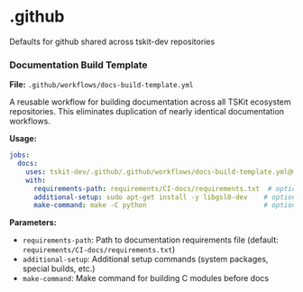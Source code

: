 # .github
Defaults for github shared across tskit-dev repositories

### Documentation Build Template

**File:** `.github/workflows/docs-build-template.yml`

A reusable workflow for building documentation across all TSKit ecosystem repositories. This eliminates duplication of nearly identical documentation workflows.

**Usage:**
```yaml
jobs:
  docs:
    uses: tskit-dev/.github/.github/workflows/docs-build-template.yml@main
    with:
      requirements-path: requirements/CI-docs/requirements.txt  # optional
      additional-setup: sudo apt-get install -y libgsl0-dev    # optional  
      make-command: make -C python                             # optional
```
**Parameters:**
- `requirements-path`: Path to documentation requirements file (default: `requirements/CI-docs/requirements.txt`)
- `additional-setup`: Additional setup commands (system packages, special builds, etc.)
- `make-command`: Make command for building C modules before docs
